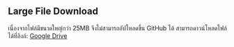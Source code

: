 ## Large File Download
เนื่องจากไฟล์มีขนาดใหญ่กว่า 25MB จึงไม่สามารถอัปโหลดขึ้น GitHub ได้ สามารถดาวน์โหลดไฟล์ได้ที่ลิงก์:
[Google Drive](https://drive.google.com/file/d/17w03fW5kjJVFJZzLwSFw5YaZOQa9fGrS/view?usp=sharing)
